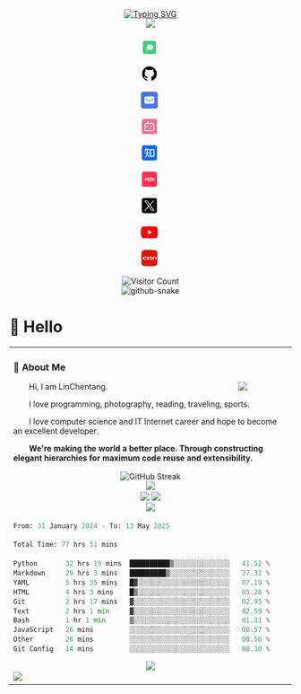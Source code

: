 <div align="center">
  
  <!-- dynamic typing effect 动态打字效果 -->
  <div>
    <a href="https://git.io/typing-svg">
      <img src="https://readme-typing-svg.demolab.com?font=Fira+Code&pause=1000&width=435&lines=LinChentang%E5%90%8C%E5%AD%A6%E7%A5%9D%E6%82%A8%E4%BB%8A%E5%A4%A9%E6%84%89%E5%BF%AB!&center=true&size=27" alt="Typing SVG" />
    </a>
  </div>

  <!-- knock code pictures 敲代码的图片 -->
  <picture>
    <source media="(prefers-color-scheme: dark)" srcset="https://cdn.jsdelivr.net/gh/LinChentang/LinChentang/assets/images/coding.gif" />
    <!-- <source media="(prefers-color-scheme: light)" srcset="https://cdn.jsdelivr.net/gh/LinChentang/LinChentang/assets/images/developer.svg" height="225px" /> -->
    <img src="https://cdn.jsdelivr.net/gh/LinChentang/LinChentang/assets/images/coding.gif" />
  </picture>

  <!-- for beauty 留个空行好看点 -->
  <div>&nbsp;</div>
  
  <!-- profile logo 个人资料徽标 -->
<div>
    <a href="https://linchentang.top/wechat_qrcode/" target="_blank" rel="noopener noreferrer" style="text-decoration: none !important;">
        <img src="https://raw.githubusercontent.com/LinChentang/LinChentang.github.io/main/docs/images/plugin/微信.png" alt="微信" style="height:30px; vertical-align:middle; margin-right:4px; display:block; border:none; outline:none;">
    </a> 
    <a href="https://github.com/LinChentang" target="_blank" rel="noopener noreferrer" style="text-decoration: none !important;">
        <img src="https://raw.githubusercontent.com/LinChentang/LinChentang.github.io/main/docs/images/plugin/github.png" alt="GitHub" style="height:30px; vertical-align:middle; margin-right:4px; display:block; border:none; outline:none;">
    </a> 
    <a href="mailto:z1273611131@163.com" target="_blank" rel="noopener noreferrer" style="text-decoration: none !important;">
        <img src="https://raw.githubusercontent.com/LinChentang/LinChentang.github.io/main/docs/images/plugin/邮箱.png" alt="邮箱" style="height:30px; vertical-align:middle; margin-right:4px; display:block; border:none; outline:none;">
    </a> 
    <a href="https://space.bilibili.com/346629528?spm_id_from=333.1007.0.0" target="_blank" rel="noopener noreferrer" style="text-decoration: none !important;">
        <img src="https://raw.githubusercontent.com/LinChentang/LinChentang.github.io/main/docs/images/plugin/哔哩哔哩.png" alt="哔哩哔哩" style="height:30px; vertical-align:middle; margin-right:4px; display:block; border:none; outline:none;">
    </a> 
    <a href="https://www.zhihu.com/people/yu-chen-63-69-85" target="_blank" rel="noopener noreferrer" style="text-decoration: none !important;">
        <img src="https://raw.githubusercontent.com/LinChentang/LinChentang.github.io/main/docs/images/plugin/知乎.png" alt="知乎" style="height:30px; vertical-align:middle; margin-right:4px; display:block; border:none; outline:none;">
    </a> 
    <a href="https://www.xiaohongshu.com/user/profile/66a673f5000000001d023fdb" target="_blank" rel="noopener noreferrer" style="text-decoration: none !important;">
        <img src="https://raw.githubusercontent.com/LinChentang/LinChentang.github.io/main/docs/images/plugin/小红书.png" alt="小红书" style="height:30px; vertical-align:middle; margin-right:4px; display:block; border:none; outline:none;">
    </a> 
    <a href="https://x.com/linchentang23" target="_blank" rel="noopener noreferrer" style="text-decoration: none !important;">
        <img src="https://raw.githubusercontent.com/LinChentang/LinChentang.github.io/main/docs/images/plugin/TwitterX.png" alt="TwitterX" style="height:30px; vertical-align:middle; margin-right:4px; display:block; border:none; outline:none;">
    </a> 
    <a href="https://www.youtube.com/@linchentang618" target="_blank" rel="noopener noreferrer" style="text-decoration: none !important;">
        <img src="https://raw.githubusercontent.com/LinChentang/LinChentang.github.io/main/docs/images/plugin/youtube .png" alt="YouTube" style="height:30px; vertical-align:middle; margin-right:4px; display:block; border:none; outline:none;"> </a> 
    <a href="https://blog.csdn.net/weixin_64266899?spm=1011.2124.3001.5343" target="_blank" rel="noopener noreferrer" style="text-decoration: none !important;">
        <img src="https://raw.githubusercontent.com/LinChentang/LinChentang.github.io/main/docs/images/plugin/CSDN.png" alt="CSDN" style="height:30px; vertical-align:middle; margin-right:4px; display:block; border:none; outline:none;">
    </a> <br>
</div>

<!-- visitor statistics logo 访问量统计-->
<div align="center">
  <img src="https://profile-counter.glitch.me/LinChentang/count.svg" alt="Visitor Count" width="225" />
</div>

  <!-- Snake Code Contribution Map 贪吃蛇代码贡献图 -->
  <picture>
    <source media="(prefers-color-scheme: dark)" srcset="https://cdn.jsdelivr.net/gh/LinChentang/LinChentang/profile-snake-contrib/github-contribution-grid-snake-dark.svg" />
    <source media="(prefers-color-scheme: light)" srcset="https://cdn.jsdelivr.net/gh/LinChentang/LinChentang/profile-snake-contrib/github-contribution-grid-snake.svg" />
    <img alt="github-snake" src="https://cdn.jsdelivr.net/gh/LinChentang/LinChentang/profile-snake-contrib/github-contribution-grid-snake-dark.svg" />
  </picture>

</div>

#  🙋 Hello

<table>
  
<tr><td>

</div>

### 🤺 About Me

<img align="right" width="88" src="https://cdn.jsdelivr.net/gh/LinChentang/LinChentang/assets/images/steven.png" />

<p>&emsp;&emsp;Hi, I am LinChentang.</p>
<p>&emsp;&emsp;I love programming, photography, reading, traveling, sports.</p>
<p>&emsp;&emsp;I love computer science and IT Internet career and hope to become an excellent developer.</p>
<p><strong>&emsp;&emsp;We're making the world a better place. Through constructing elegant hierarchies for maximum code reuse and extensibility.</strong></p>
</div>

<!-- github-readme-streak-stats 连续提交代码天数记录 -->
<div align="center">
   <img height=160 align="center" src="https://github-readme-streak-stats-eight.vercel.app/?user=LinChentang&theme=dracula&hide_border=true&mode=weekly&card_width=475" alt="GitHub Streak" />
</div>

<!-- spotify -->
<div align="center">
    <img height="137px" src="https://spotify-github-profile.kittinanx.com/api/view.svg?uid=31ndk7wlzonshfe43fboyw2yomcq&redirect=true][https://spotify-github-profile.kittinanx.com/api/view.svg?uid=31ndk7wlzonshfe43fboyw2yomcq&cover_image=true&theme=novatorem&show_offline=true&background_color=121212&interchange=true&bar_color=53b14f&bar_color_cover=true" />
</div>

<!-- ########################################## 分割 

<!-- GitHub 数据统计 -->
<div align="center">
    <img height="137px" src="https://github-readme-stats-git-masterrstaa-rickstaa.vercel.app/api?username=LinChentang&hide_title=false&hide_border=true&show_icons=true&line_height=21&text_color=000&icon_color=000&bg_color=0,ea6161,ffc64d,fffc4d,52fa5a&theme=graywhite" />
    <img height="137px" src="https://github-readme-stats-git-masterrstaa-rickstaa.vercel.app/api/top-langs/?username=LinChentang&hide_title=false&hide_border=true&layout=compact&langs_count=6&text_color=000&icon_color=fff&bg_color=0,52fa5a,4dfcff,c64dff&theme=graywhite" />
</div>

<!-- GitHub 奖杯🏆 -->
<div align="center">
  <img  src="https://github-profile-trophy.vercel.app/?username=LinChentang&theme=discord&row=1&column=-1&no-frame=true&no-bg=true" />
</div>

<!--START_SECTION:waka-->

```python
From: 31 January 2024 - To: 13 May 2025

Total Time: 77 hrs 51 mins

Python       32 hrs 19 mins  ██████████▒░░░░░░░░░░░░░░   41.52 %
Markdown     29 hrs 3 mins   █████████▒░░░░░░░░░░░░░░░   37.32 %
YAML         5 hrs 35 mins   █▓░░░░░░░░░░░░░░░░░░░░░░░   07.19 %
HTML         4 hrs 3 mins    █▒░░░░░░░░░░░░░░░░░░░░░░░   05.20 %
Git          2 hrs 17 mins   ▓░░░░░░░░░░░░░░░░░░░░░░░░   02.95 %
Text         2 hrs 1 min     ▓░░░░░░░░░░░░░░░░░░░░░░░░   02.59 %
Bash         1 hr 1 min      ▒░░░░░░░░░░░░░░░░░░░░░░░░   01.31 %
JavaScript   26 mins         ░░░░░░░░░░░░░░░░░░░░░░░░░   00.57 %
Other        26 mins         ░░░░░░░░░░░░░░░░░░░░░░░░░   00.56 %
Git Config   14 mins         ░░░░░░░░░░░░░░░░░░░░░░░░░   00.30 %
```

<!--END_SECTION:waka-->

<!-- GitHub Activity Graph GitHub 活动图 -->
<div align="center">
    <img src="https://github-readme-activity-graph.vercel.app/graph?username=LinChentang&theme=github" />
</div>

<!-- profile-3d-contrib 3D贡献图-->
<picture>
  <source media="(prefers-color-scheme: dark)" srcset="https://cdn.jsdelivr.net/gh/LinChentang/LinChentang/profile-3d-contrib/profile-night-rainbow.svg" />
  <source media="(prefers-color-scheme: light)" srcset="https://cdn.jsdelivr.net/gh/LinChentang/LinChentang/profile-3d-contrib/profile-gitblock.svg" />
  <img src="https://cdn.jsdelivr.net/gh/LinChentang/LinChentang/profile-3d-contrib/profile-night-rainbow.svg" />
</picture>

</div>

</td></tr>
